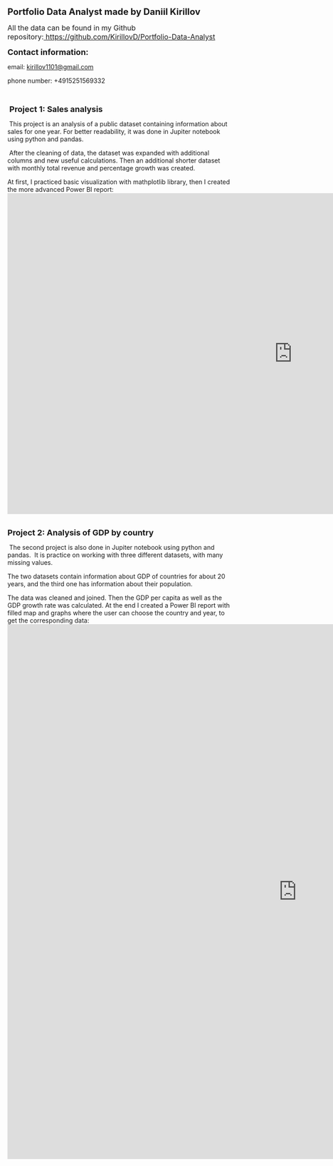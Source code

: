 <p><span style="font-size: 20px;"><strong>Portfolio Data Analyst made by Daniil Kirillov</strong></span></p>
<p><span style="font-size: 16px;">All the data can be found in my Github repository:<a href="https://github.com/KirillovD/Portfolio-Data-Analyst">&nbsp;https://github.com/KirillovD/Portfolio-Data-Analyst</a></span></p>
<p><strong><span style="font-size: 18px;">Contact information:&nbsp;</span></strong></p>
<p>email: <a href="mailto:kirillov1101@gmail.com">kirillov1101@gmail.com</a></p>
<p>phone number: +4915251569332</p>
<p><br></p>
<p><strong><span style="font-size: 18px;">&nbsp;Project 1: Sales analysis</span></strong></p>
<p class="Please set custom CSS styles in Settings">&nbsp;This project is an analysis of a public dataset containing information about sales for one year. For better readability, it was done in Jupiter notebook using python and pandas.&nbsp;</p>
<p>&nbsp;After the cleaning of data, the dataset was expanded with additional columns and new useful calculations. Then an additional shorter dataset with monthly total revenue and percentage growth was created.&nbsp;</p>
<p>At first, I practiced basic visualization with mathplotlib library, then I created the more advanced Power BI report: <iframe title="Report Section" width="1280" height="720" src="https://app.powerbi.com/view?r=eyJrIjoiZGUyMGNmOWItYWZkOC00ZTBkLTg3YTEtMDU4NzA4NmU0YzBiIiwidCI6IjlmODI3MWI0LWVkNzAtNDg4OC1iMmE4LWI5ZGIyNmQxMDE1MCJ9" frameborder="0" allowfullscreen="true"></iframe>&nbsp;</p>
<p><span style="font-size: 18px;"><strong>Project 2: Analysis of GDP by country&nbsp;</strong></span></p>
<p>&nbsp;The second project is also done in Jupiter notebook using python and pandas. &nbsp;It is practice on working with three different datasets, with many missing values.&nbsp;</p>
<p>The two datasets contain information about GDP of countries for about 20 years, and the third one has information about their population.&nbsp;</p>
<p>The data was cleaned and joined. Then the GDP per capita as well as the GDP growth rate was calculated. At the end I created a Power BI report with filled map and graphs where the user can choose the country and year, to get the corresponding data: <iframe title="Report Section" width="1300" height="1200" src="https://app.powerbi.com/view?r=eyJrIjoiZmZkNjdmYTEtMTMzNC00ZmJhLTg2NjMtMmExNWUxNzM5MzA3IiwidCI6IjlmODI3MWI0LWVkNzAtNDg4OC1iMmE4LWI5ZGIyNmQxMDE1MCJ9" frameborder="0" allowfullscreen="true"></iframe><br></p>
